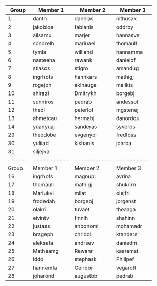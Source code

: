 |Group	| Member 1	| Member 2	| Member 3 |
|------|-----------|-----------|----------|
|1|	dantn	|        danelas|	  nithusak|
|2|	jakobloe|	    fabianls	|  oddrby|
|3|	alisamu	|marjer	|hannasve|
|4|	sondrelh	|mariuaei	|thomaull|
|5|	tymls	|williahd	|hannamma|
|6|	nasteeha	|rawank	|danielof|
|7|	stiasos	|stigro	|amandug|
|8|	ingrhofs	|hannkars	|mathigj|
|9| rogejoh | aklhauge| malikts |
|10| shirazi| Dmitrykh|borgebj|
|11| sunniros| pedrab|andessol |
|12|thedl|peterlol|mgstenej|
|13|ahmetcau|hermabj|danordqu|
|14|yuanyuaj|sanderas|syverbs|
|29|theodobe|evgenypi|fredfoss|
|30|yuliiad|kishanis|joarba|
|31|siljejka|||
|------|-----------|-----------|----------|
|Group	| Member 1	| Member 2	| Member 3 |
|16|	ingrhofs	|magnupl| avrina|
|17|	thomaull	|mathigj	|shukrirn|
|18|	Mariukvi	|milat	|olejfri|
|19|	frodedah	|borgebj	|jorgenst|
|20|	olakri	|tuvaet|	theaaga|
|21|	eivintv	|finnih	|shahinn|
|22|	justass	|ahbonomi	|mohamadr|
|23|	brageph	|chridol	|ktanders |
|24|	aleksafa	|andrsev|	daniedm|
|25|	Matheamg|	Rewanr	|kaaremsi|
|26|	lddo	|stephask	|Philipef|
|27|	hannemfa	|Geirbbr|vegarott|
|28|	joharond	|augustbb	|pedrab|
